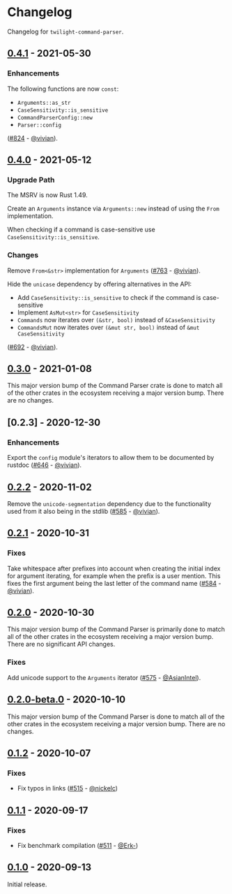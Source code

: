 # Changelog

Changelog for `twilight-command-parser`.

## [0.4.1] - 2021-05-30

### Enhancements

The following functions are now `const`:

- `Arguments::as_str`
- `CaseSensitivity::is_sensitive`
- `CommandParserConfig::new`
- `Parser::config`

([#824] - [@vivian]).

[#824]: https://github.com/twilight-rs/twilight/pull/824

## [0.4.0] - 2021-05-12

### Upgrade Path

The MSRV is now Rust 1.49.

Create an `Arguments` instance via `Arguments::new` instead of using the `From`
implementation.

When checking if a command is case-sensitive use
`CaseSensitivity::is_sensitive`.

### Changes

Remove `From<&str>` implementation for `Arguments` ([#763] - [@vivian]).

Hide the `unicase` dependency by offering alternatives in the API:

- Add `CaseSensitivity::is_sensitive` to check if the command is case-sensitive
- Implement `AsMut<str>` for `CaseSensitivity`
- `Commands` now iterates over `(&str, bool)` instead of `&CaseSensitivity`
- `CommandsMut` now iterates over `(&mut str, bool)` instead of
`&mut CaseSensitivity`

([#692] - [@vivian]).

[#692]: https://github.com/twilight-rs/twilight/pull/692
[#763]: https://github.com/twilight-rs/twilight/pull/763

## [0.3.0] - 2021-01-08

This major version bump of the Command Parser crate is done to match all of the
other crates in the ecosystem receiving a major version bump. There are no
changes.

## [0.2.3] - 2020-12-30

### Enhancements

Export the `config` module's iterators to allow them to be documented by rustdoc
([#646] - [@vivian]).

[#646]: https://github.com/twilight-rs/twilight/pull/646

## [0.2.2] - 2020-11-02

Remove the `unicode-segmentation` dependency due to the functionality used from
it also being in the stdlib ([#585] - [@vivian]).

## [0.2.1] - 2020-10-31

### Fixes

Take whitespace after prefixes into account when creating the initial index for
argument iterating, for example when the prefix is a user mention. This fixes
the first argument being the last letter of the command
name ([#584] - [@vivian]).

## [0.2.0] - 2020-10-30

This major version bump of the Command Parser is primarily done to match all of
the other crates in the ecosystem receiving a major version bump. There are no
significant API changes.

### Fixes

Add unicode support to the `Arguments` iterator ([#575] - [@AsianIntel]).

## [0.2.0-beta.0] - 2020-10-10

This major version bump of the Command Parser is done to match all of the other
crates in the ecosystem receiving a major version bump. There are no changes.

## [0.1.2] - 2020-10-07

### Fixes

- Fix typos in links ([#515] - [@nickelc])

## [0.1.1] - 2020-09-17

### Fixes

- Fix benchmark compilation ([#511] - [@Erk-])

## [0.1.0] - 2020-09-13

Initial release.

[@AsianIntel]: https://github.com/AsianIntel
[@Erk-]: https://github.com/Erk-
[@nickelc]: https://github.com/nickelc
[@vivian]: https://github.com/vivian

[#585]: https://github.com/twilight-rs/twilight/pull/585
[#584]: https://github.com/twilight-rs/twilight/pull/584
[#575]: https://github.com/twilight-rs/twilight/pull/575
[#515]: https://github.com/twilight-rs/twilight/pull/515
[#511]: https://github.com/twilight-rs/twilight/pull/511

[0.4.1]: https://github.com/twilight-rs/twilight/releases/tag/command-parser-0.4.1
[0.4.0]: https://github.com/twilight-rs/twilight/releases/tag/command-parser-0.4.0
[0.3.0]: https://github.com/twilight-rs/twilight/releases/tag/command-parser-v0.3.0
[0.2.2]: https://github.com/twilight-rs/twilight/releases/tag/command-parser-v0.2.2
[0.2.1]: https://github.com/twilight-rs/twilight/releases/tag/command-parser-v0.2.1
[0.2.0]: https://github.com/twilight-rs/twilight/releases/tag/command-parser-v0.2.0
[0.2.0-beta.0]: https://github.com/twilight-rs/twilight/releases/tag/command-parser-v0.2.0-beta.0
[0.1.2]: https://github.com/twilight-rs/twilight/releases/tag/command-parser-v0.1.2
[0.1.1]: https://github.com/twilight-rs/twilight/releases/tag/command-parser-v0.1.1
[0.1.0]: https://github.com/twilight-rs/twilight/releases/tag/v0.1.0
